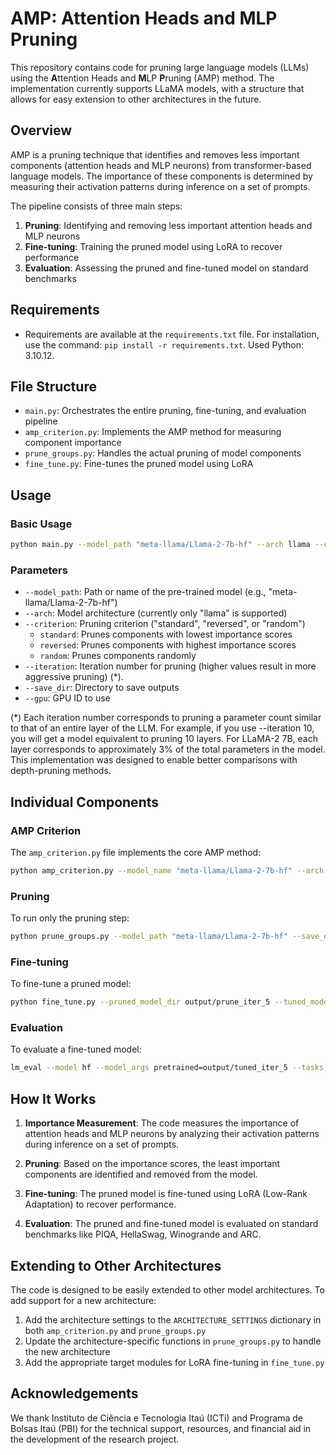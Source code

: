 # AMP: Attention Heads and MLP Pruning

This repository contains code for pruning large language models (LLMs) using the **A**ttention Heads and **M**LP **P**runing (AMP) method. The implementation currently supports LLaMA models, with a structure that allows for easy extension to other architectures in the future.

## Overview

AMP is a pruning technique that identifies and removes less important components (attention heads and MLP neurons) from transformer-based language models. The importance of these components is determined by measuring their activation patterns during inference on a set of prompts.

The pipeline consists of three main steps:
1. **Pruning**: Identifying and removing less important attention heads and MLP neurons
2. **Fine-tuning**: Training the pruned model using LoRA to recover performance
3. **Evaluation**: Assessing the pruned and fine-tuned model on standard benchmarks

## Requirements
- Requirements are available at the `requirements.txt` file. For installation, use the command: `pip install -r requirements.txt`. Used Python: 3.10.12.

## File Structure

- `main.py`: Orchestrates the entire pruning, fine-tuning, and evaluation pipeline
- `amp_criterion.py`: Implements the AMP method for measuring component importance
- `prune_groups.py`: Handles the actual pruning of model components
- `fine_tune.py`: Fine-tunes the pruned model using LoRA

## Usage

### Basic Usage

```bash
python main.py --model_path "meta-llama/Llama-2-7b-hf" --arch llama --criterion standard --iteration 10 --save_dir output --gpu 0
```

### Parameters

- `--model_path`: Path or name of the pre-trained model (e.g., "meta-llama/Llama-2-7b-hf")
- `--arch`: Model architecture (currently only "llama" is supported)
- `--criterion`: Pruning criterion ("standard", "reversed", or "random")
  - `standard`: Prunes components with lowest importance scores
  - `reversed`: Prunes components with highest importance scores
  - `random`: Prunes components randomly
- `--iteration`: Iteration number for pruning (higher values result in more aggressive pruning) (*).
- `--save_dir`: Directory to save outputs
- `--gpu`: GPU ID to use

(*) Each iteration number corresponds to pruning a parameter count similar to that of an entire layer of the LLM. For example, if you use --iteration 10, you will get a model equivalent to pruning 10 layers. For LLaMA-2 7B, each layer corresponds to approximately 3% of the total parameters in the model. This implementation was designed to enable better comparisons with depth-pruning methods.

## Individual Components

### AMP Criterion

The `amp_criterion.py` file implements the core AMP method:

```bash
python amp_criterion.py --model_name "meta-llama/Llama-2-7b-hf" --arch llama --task heads --max_prompts 50
```

### Pruning

To run only the pruning step:

```bash
python prune_groups.py --model_path "meta-llama/Llama-2-7b-hf" --save_dir output --arch llama --criterion standard --iteration 5
```

### Fine-tuning

To fine-tune a pruned model:

```bash
python fine_tune.py --pruned_model_dir output/prune_iter_5 --tuned_model_dir output/tuned_iter_5 --arch llama --num_train_epochs 2
```

### Evaluation

To evaluate a fine-tuned model:

```bash
lm_eval --model hf --model_args pretrained=output/tuned_iter_5 --tasks piqa,hellaswag,winogrande,arc_easy,arc_challenge,wikitext --output_path output/eval_iter_5 --trust_remote_code
```

## How It Works

1. **Importance Measurement**: The code measures the importance of attention heads and MLP neurons by analyzing their activation patterns during inference on a set of prompts.

2. **Pruning**: Based on the importance scores, the least important components are identified and removed from the model.

3. **Fine-tuning**: The pruned model is fine-tuned using LoRA (Low-Rank Adaptation) to recover performance.

4. **Evaluation**: The pruned and fine-tuned model is evaluated on standard benchmarks like PIQA, HellaSwag, Winogrande and ARC.

## Extending to Other Architectures

The code is designed to be easily extended to other model architectures. To add support for a new architecture:

1. Add the architecture settings to the `ARCHITECTURE_SETTINGS` dictionary in both `amp_criterion.py` and `prune_groups.py`
2. Update the architecture-specific functions in `prune_groups.py` to handle the new architecture
3. Add the appropriate target modules for LoRA fine-tuning in `fine_tune.py`


## Acknowledgements
We thank Instituto de Ciência e Tecnologia Itaú (ICTi) and Programa de Bolsas Itaú (PBI) for the technical support, resources, and financial aid in the development of the research project.
